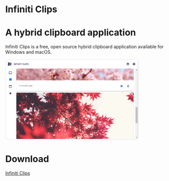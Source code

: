 # Infiniti Clips
A hybrid clipboard application
=============

Infiniti Clips is a free, open source hybrid clipboard application available for Windows and macOS.

<img src="src/assets/images/app-git.png"  width="420">


Download
=============
[Infiniti Clips](https://infiniticlips.com)
